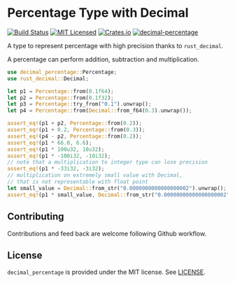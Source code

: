 <!-- cargo-sync-readme start -->

# Percentage Type with Decimal

[![Build Status](https://github.com/fMeow/decimal-percentage-rs/workflows/Rust/badge.svg)](https://github.com/fMeow/decimal-percentage-rs/actions)
[![MIT Licensed](https://img.shields.io/badge/license-MIT-blue.svg)](./LICENSE)
[![Crates.io](https://img.shields.io/crates/v/decimal-percentage.svg)](https://crates.io/crates/decimal-percentage)
[![decimal-percentage](https://docs.rs/decimal-percentage/badge.svg)](https://docs.rs/decimal-percentage)

A type to represent percentage with high precision thanks to `rust_decimal`.

A percentage can perform addition, subtraction and multiplication.

```rust
use decimal_percentage::Percentage;
use rust_decimal::Decimal;

let p1 = Percentage::from(0.1f64);
let p2 = Percentage::from(0.1f32);
let p3 = Percentage::try_from("0.1").unwrap();
let p4 = Percentage::from(Decimal::from_f64(0.3).unwrap());

assert_eq!(p1 + p2, Percentage::from(0.2));
assert_eq!(p1 + 0.2, Percentage::from(0.3));
assert_eq!(p4 - p2, Percentage::from(0.2));
assert_eq!(p1 * 66.0, 6.6);
assert_eq!(p1 * 100u32, 10u32);
assert_eq!(p1 * -100i32, -10i32);
// note that a multiplication to integer type can lose precision
assert_eq!(p1 * -33i32, -3i32);
// multiplication on extremely small value with Decimal,
// that is not representable with float point
let small_value = Decimal::from_str("0.0000000000000000002").unwrap();
assert_eq!(p1 * small_value, Decimal::from_str("0.00000000000000000002").unwrap());
```

## Contributing
Contributions and feed back are welcome following Github workflow.

## License
`decimal_percentage` is provided under the MIT license. See [LICENSE](./LICENSE).

<!-- cargo-sync-readme end -->
